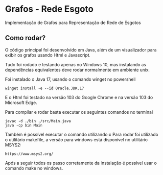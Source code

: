 # Grafos - Rede Esgoto
Implementação de Grafos para Representação de Rede de Esgotos

## Como rodar?

O código principal foi desenvolvido em Java, além de um visualizador para exibir os grafos usando Html e Javascript.

Tudo foi rodado e testando apenas no Windows 10, mas instalando as dependências equivalentes deve rodar normalmente em ambiente unix.

Foi instalado o Java 17, usando o comando winget no powershell
~~~
winget install -e --id Oracle.JDK.17
~~~
E o Html foi testado na versão 103 do Google Chrome e na versão 103 do Microsoft Edge.

Para compilar e rodar basta executar os seguintes comandos no terminal
~~~
javac -d ./bin ./src/Main.java
java -cp bin Main
~~~
Também é possível executar o comando utilizando o 
Para rodar foi utilizado o utilitário makefile, a versão para windows está disponível no utilitário MSYS2:
~~~
https://www.msys2.org/
~~~
Após a seguir todos os passo corretamente da instalação é possível usar o comando make no windows.
